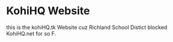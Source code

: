 # KohiHQ Website
this is the kohiHQ.tk Website cuz Richland School Distict blocked KohiHQ.net for so F.
